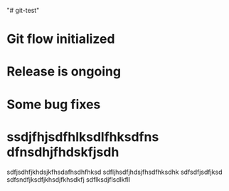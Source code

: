 "# git-test" 

# Git flow initialized

# Release is ongoing

# Some bug fixes


# ssdjfhjsdfhlksdlfhksdfns dfnsdhjfhdskfjsdh
sdfjsdhfjkhdsjkfhsdafhsdhfhksd
sdfljhsdfjhdsjfhsdfhksdhk
sdfsdfjsdfjksd
sdfsndfjksdfjkhsdjfkhsdkfj
sdflksdjflsdlkfll
